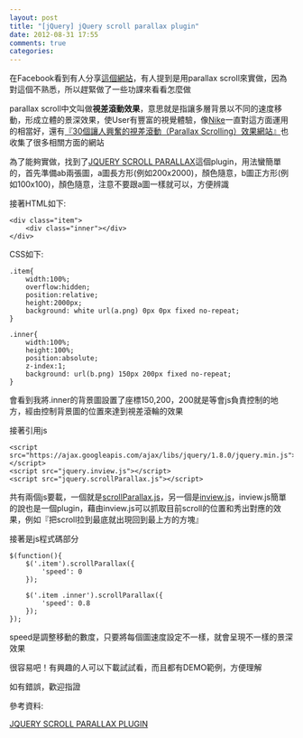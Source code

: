 ```yaml
---
layout: post
title: "[jQuery] jQuery scroll parallax plugin"
date: 2012-08-31 17:55
comments: true
categories: 
---
```


在Facebook看到有人分享<a href="http://www.milwaukeepolicenews.com/#menu=home-page" target="_blank">這個網站</a>，有人提到是用parallax scroll來實做，因為對這個不熟悉，所以趕緊做了一些功課來看看怎麼做

<!--more-->

parallax scroll中文叫做**視差滾動效果**，意思就是指讓多層背景以不同的速度移動，形成立體的景深效果，使User有豐富的視覺體驗，像<a href="http://www.nikebetterworld.com/" target="_blank">Nike</a>一直對這方面運用的相當好，還有<a href="http://www.hksilicon.com/kb/articles/57516/30Parallax-Scrolling" target="_blank">『30個讓人興奮的視差滾動（Parallax Scrolling）效果網站』</a>也收集了很多相關方面的網站

為了能夠實做，找到了<a href="http://www.davecranwell.com/content/jquery-scroll-parallax-plugin" target="_blank">JQUERY SCROLL PARALLAX</a>這個plugin，用法蠻簡單的，首先準備ab兩張圖，a圖長方形(例如200x2000)，顏色隨意，b圖正方形(例如100x100)，顏色隨意，注意不要跟a圖一樣就可以，方便辨識

接著HTML如下:

	<div class="item">
		<div class="inner"></div>		
	</div>
	
CSS如下:

	.item{
		width:100%;
		overflow:hidden;
		position:relative;
		height:2000px;
		background: white url(a.png) 0px 0px fixed no-repeat;
	}
	
	.inner{
		width:100%;
		height:100%;
		position:absolute;
		z-index:1;
		background: url(b.png) 150px 200px fixed no-repeat;
	}
	
會看到我將.inner的背景圖設置了座標150,200，200就是等會js負責控制的地方，經由控制背景圖的位置來達到視差滾輪的效果

接著引用js

	<script src="https://ajax.googleapis.com/ajax/libs/jquery/1.8.0/jquery.min.js"></script>	
	<script src="jquery.inview.js"></script>
	<script src="jquery.scrollParallax.js"></script>
	
共有兩個js要載，一個就是<a href="https://github.com/davecranwell/jQuery-scroll-parallax" target="_blank">scrollParallax.js</a>，另一個是<a href="https://github.com/protonet/jquery.inview" target="_blank">inview.js</a>，inview.js簡單的說也是一個plugin，藉由inview.js可以抓取目前scroll的位置和秀出對應的效果，例如『把scroll拉到最底就出現回到最上方的方塊』

接著是js程式碼部分

	$(function(){		
		$('.item').scrollParallax({
			'speed': 0
		});
				
		$('.item .inner').scrollParallax({
			'speed': 0.8		
		});
	});
	
speed是調整移動的數度，只要將每個圖速度設定不一樣，就會呈現不一樣的景深效果

很容易吧！有興趣的人可以下載試試看，而且都有DEMO範例，方便理解

如有錯誤，歡迎指證

參考資料:

<a href="http://www.davecranwell.com/content/jquery-scroll-parallax-plugin" target="_blank">JQUERY SCROLL PARALLAX PLUGIN</a>